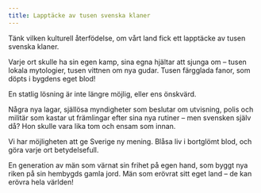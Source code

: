 ```yaml
---
title: Lapptäcke av tusen svenska klaner
---
```

Tänk vilken kulturell återfödelse, om vårt land fick ett lapptäcke av tusen svenska klaner.

Varje ort skulle ha sin egen kamp, sina egna hjältar att sjunga om – tusen lokala mytologier, tusen vittnen om nya gudar. Tusen färgglada fanor, som döpts i bygdens eget blod!

En statlig lösning är inte längre möjlig, eller ens önskvärd. 

Några nya lagar, själlösa myndigheter som beslutar om utvisning, polis och militär som kastar ut främlingar efter sina nya rutiner – men svensken själv då? Hon skulle vara lika tom och ensam som innan.

Vi har möjligheten att ge Sverige ny mening. Blåsa liv i bortglömt blod, och göra varje ort betydelsefull. 

En generation av män som värnat sin frihet på egen hand, som byggt nya riken på sin hembygds gamla jord. Män som erövrat sitt eget land – de kan erövra hela världen!
